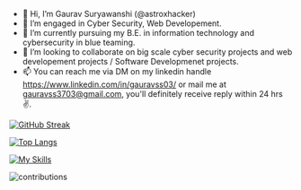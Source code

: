 - 👋 Hi, I’m Gaurav Suryawanshi (@astroxhacker)
- 👀 I’m engaged in Cyber Security, Web Developement.
- 🌱 I’m currently pursuing my B.E. in information technology and cybersecurity in blue teaming.
- 💞️ I’m looking to collaborate on big scale cyber security projects and web developement projects / Software Developmenet projects.
- 📫 You can reach me via DM on my linkedin handle https://www.linkedin.com/in/gauravss03/ or mail me at gauravss3703@gmail.com, you'll definitely receive reply within 24 hrs ✌.

[![GitHub Streak](https://github-readme-streak-stats.herokuapp.com?user=astroxhacker&theme=dark&hide_border=true&background=000000)](https://git.io/streak-stats)

[![Top Langs](https://github-readme-stats.vercel.app/api/top-langs/?username=astroxhacker)](https://github.com/anuraghazra/github-readme-stats)

[![My Skills](https://skillicons.dev/icons?i=js,html,css,bootstrap,django,figma,linux,mongodb,vscode,wordpress)](https://skillicons.dev)
<!---
astroxhacker/astroxhacker is a ✨ special ✨ repository because its `README.md` (this file) appears on your GitHub profile.
You can click the Preview link to take a look at your changes.
--->
![contributions](https://user-images.githubusercontent.com/109857735/199249966-32d1c2ab-19f9-4e61-b81f-22ad9642a907.svg)
